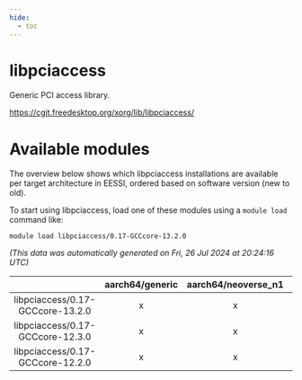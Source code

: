 ```yaml
---
hide:
  - toc
---
```


libpciaccess
============


Generic PCI access library.

https://cgit.freedesktop.org/xorg/lib/libpciaccess/
# Available modules


The overview below shows which libpciaccess installations are available per target architecture in EESSI, ordered based on software version (new to old).

To start using libpciaccess, load one of these modules using a `module load` command like:

```shell
module load libpciaccess/0.17-GCCcore-13.2.0
```

*(This data was automatically generated on Fri, 26 Jul 2024 at 20:24:16 UTC)*  

| |aarch64/generic|aarch64/neoverse_n1|aarch64/neoverse_v1|x86_64/generic|x86_64/amd/zen2|x86_64/amd/zen3|x86_64/intel/haswell|x86_64/intel/skylake_avx512|
| :---: | :---: | :---: | :---: | :---: | :---: | :---: | :---: | :---: |
|libpciaccess/0.17-GCCcore-13.2.0|x|x|x|x|x|x|x|x|
|libpciaccess/0.17-GCCcore-12.3.0|x|x|x|x|x|x|x|x|
|libpciaccess/0.17-GCCcore-12.2.0|x|x|x|x|x|x|x|x|
